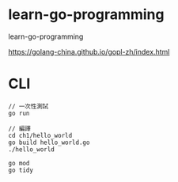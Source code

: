 # learn-go-programming
learn-go-programming

https://golang-china.github.io/gopl-zh/index.html

# CLI
```
// 一次性測試
go run

// 編譯
cd ch1/hello_world
go build hello_world.go
./hello_world
```

```
go mod
go tidy
```